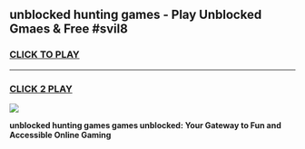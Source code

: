 
## unblocked hunting games - Play Unblocked Gmaes & Free #svil8
<h3>
<a href="https://premium.freeplayer.one?title=unblocked_hunting_games&ref=01M">CLICK TO PLAY</a></h3>
<hr>

<h3>
<a href="https://premium.freeplayer.one?title=unblocked_hunting_games&ref=01M">CLICK 2 PLAY</a>
  
</h3>

<a href="https://premium.freeplayer.one?title=unblocked_hunting_games&ref=01M"><img src="https://clearcache.store/games.png"></a>


**unblocked hunting games games unblocked: Your Gateway to Fun and Accessible Online Gaming**

